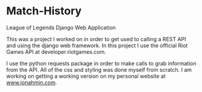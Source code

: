 # Match-History
League of Legends Django Web Application

This was a project I worked on in order to get used to calling a REST API and using the django web framework.
In this project I use the official Riot Games API at developer.riotgames.com.

I use the python requests package in order to make calls to grab information from the API. All of the css and styling
was done myself from scratch. I am working on getting a working version on my personal website at www.jonahmin.com.
